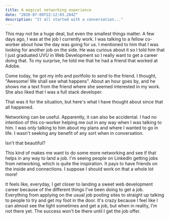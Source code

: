 ```yaml
---
title: A magical networking experience
date: "2020-07-09T22:12:03.284Z"
description: "It all started with a conversation..."
---
```


This may not be a huge deal, but even the smallest things matter. A few days ago, I was at the job I currently work. I was talking to a fellow co-worker about how the day was going for us. I mentioned to him that I was looking for another job on the side. He was curious about it so I told him that I just graduated UVU in Web Development so I really want to get a career doing that. To my surprise, he told me that he had a friend that worked at Adobe. 

Come today, he got my info and portfolio to send to the friend. I thought, "Awesome! We shall see what happens". About an hour goes by, and he shows me a text from the friend where she seemed interested in my work. She also liked that I was a full stack developer. 

That was it for the situation, but here's what I have thought about since that all happened.

Networking can be useful. Apparently, it can also be accidental. I had no intention of this co-worker helping me out in any way when I was talking to him. I was only talking to him about my plans and where I wanted to go in life. I wasn't seeking any benefit of any sort when in conversation. 

Isn't that beautiful? 

This kind of makes me want to do some more networking and see if that helps in any way to land a job. I'm seeing people on LinkedIn getting jobs from networking, which is quite the inspiration. It pays to have friends on the inside and connections. I suppose I should work on that a whole lot more!

It feels like, everyday, I get closer to landing a sweet web development career because of the different things I've been doing to get a job. Everything from applying on the usual job posting sites to straight up talking to people to try and get my foot in the door. It's crazy because I feel like I can almost see the light sometimes and get a job, but when in reality, I'm not there yet. The success won't be there until I get the job offer. 